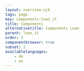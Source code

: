 ```yaml
---
layout: overview.njk
tags: page
key: components-lean_it
title: Componenti
alternativetitle: Componenti Lean
parent: lean_it
order: 3
componentbrowser: true
subset: 2
availablelanguages: 
    - de
    - en
---
```

